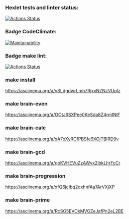 ### Hexlet tests and linter status:
[![Actions Status](https://github.com/mbaray/php-project-lvl1/workflows/hexlet-check/badge.svg)](https://github.com/mbaray/php-project-lvl1/actions)
### Badge CodeClimate:
[![Maintainability](https://api.codeclimate.com/v1/badges/f925f12fdee9a08afe26/maintainability)](https://codeclimate.com/github/mbaray/php-project-lvl1/maintainability)
### Badge make lint:
[![Actions Status](https://github.com/mbaray/php-project-lvl1/workflows/lint-check/badge.svg)](https://github.com/mbaray/php-project-lvl1/actions)
### make install
https://asciinema.org/a/vSLdgdwrLmh7RjxxNZNzVUplz
### make brain-even
https://asciinema.org/a/OOtJ6SXPee0KeSda8Z4rmINlF
### make brain-calc
https://asciinema.org/a/xA7oXyRCfPBSfe9XOjTBIRD9v
### make brain-gcd
https://asciinema.org/a/qoKVHEVuZzAWyx2lbkLhrFcCr
### make brain-progression
https://asciinema.org/a/xfQ6jcIbq2qxhnfAa7ArVXjXP
### make brain-prime
https://asciinema.org/a/RcSG5EVOkMVGZeJafPn2eL2BE
